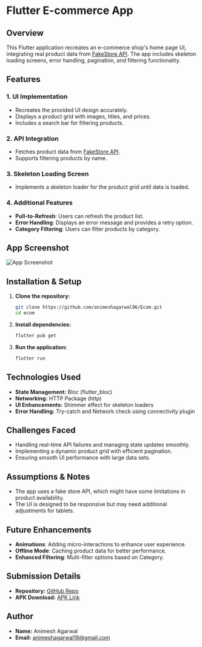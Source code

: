 # Flutter E-commerce App

## Overview

This Flutter application recreates an e-commerce shop's home page UI, integrating real product data from [FakeStore API](https://fakestoreapi.com/products). The app includes skeleton loading screens, error handling, pagination, and filtering functionality.

## Features

### 1. UI Implementation

- Recreates the provided UI design accurately.
- Displays a product grid with images, titles, and prices.
- Includes a search bar for filtering products.

### 2. API Integration

- Fetches product data from [FakeStore API](https://fakestoreapi.com/products).
- Supports filtering products by name.

### 3. Skeleton Loading Screen

- Implements a skeleton loader for the product grid until data is loaded.

### 4. Additional Features

- **Pull-to-Refresh**: Users can refresh the product list.
- **Error Handling**: Displays an error message and provides a retry option.
- **Category Filtering**: Users can filter products by category.

## App Screenshot

![App Screenshot](lib/assets/images/Screenshot_1741100734.png)

## Installation & Setup

1. **Clone the repository:**
   ```sh
   git clone https://github.com/animeshagarwal96/Ecom.git
   cd ecom
   ```
2. **Install dependencies:**
   ```sh
   flutter pub get
   ```
3. **Run the application:**
   ```sh
   flutter run
   ```

## Technologies Used

- **State Management:** Bloc (flutter\_bloc)
- **Networking:** HTTP Package (http)
- **UI Enhancements:** Shimmer effect for skeleton loaders
- **Error Handling:** Try-catch and Network check using connectivity plugin

## Challenges Faced

- Handling real-time API failures and managing state updates smoothly.
- Implementing a dynamic product grid with efficient pagination.
- Ensuring smooth UI performance with large data sets.

## Assumptions & Notes

- The app uses a fake store API, which might have some limitations in product availability.
- The UI is designed to be responsive but may need additional adjustments for tablets.

## Future Enhancements

- **Animations**: Adding micro-interactions to enhance user experience.
- **Offline Mode**: Caching product data for better performance.
- **Enhanced Filtering**: Multi-filter options based on Category.

## Submission Details

- **Repository:** [GitHub Repo](https://github.com/animeshagarwal96/Ecom.git)
- **APK Download:** [APK Link](https://fileport.io/3VR2nzzh8qVA)

## Author

- **Name:** Animesh Agarwal
- **Email:** animeshagarwal19@gmail.com

